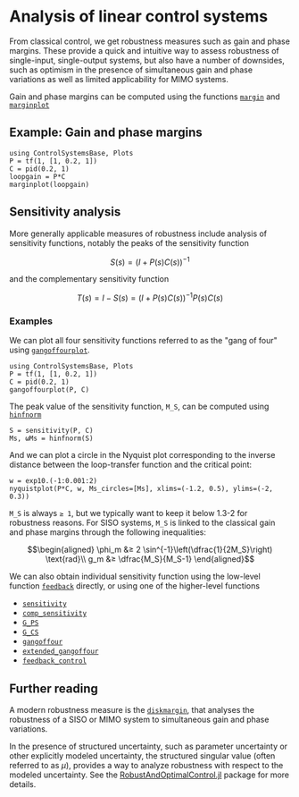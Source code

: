 # Analysis of linear control systems
From classical control, we get robustness measures such as gain and phase margins. These provide a quick and intuitive way to assess robustness of single-input, single-output systems, but also have a number of downsides, such as optimism in the presence of simultaneous gain and phase variations as well as limited applicability for MIMO systems.

Gain and phase margins can be computed using the functions [`margin`](@ref) and [`marginplot`](@ref)

## Example: Gain and phase margins
```@example
using ControlSystemsBase, Plots
P = tf(1, [1, 0.2, 1])
C = pid(0.2, 1)
loopgain = P*C
marginplot(loopgain)
```

## Sensitivity analysis
More generally applicable measures of robustness include analysis of sensitivity functions, notably the peaks of the sensitivity function
```math
S(s) = (I + P(s)C(s))^{-1}
```
and the complementary sensitivity function
```math
T(s) = I - S(s) = (I + P(s)C(s))^{-1}P(s)C(s)
```

### Examples
We can plot all four sensitivity functions referred to as the "gang of four" using [`gangoffourplot`](@ref).
```@example SENS
using ControlSystemsBase, Plots
P = tf(1, [1, 0.2, 1])
C = pid(0.2, 1)
gangoffourplot(P, C)
```

The peak value of the sensitivity function, ``M_S``, can be computed using [`hinfnorm`](@ref)
```@example SENS
S = sensitivity(P, C)
Ms, ωMs = hinfnorm(S)
```

And we can plot a circle in the Nyquist plot corresponding to the inverse distance between the loop-transfer function and the critical point:
```@example SENS
w = exp10.(-1:0.001:2)
nyquistplot(P*C, w, Ms_circles=[Ms], xlims=(-1.2, 0.5), ylims=(-2, 0.3))
```

``M_S`` is always ``≥ 1``, but we typically want to keep it below 1.3-2 for robustness reasons. For SISO systems, ``M_S`` is linked to the classical gain and phase margins through the following inequalities:
```math
\begin{aligned}
\phi_m &≥ 2 \sin^{-1}\left(\dfrac{1}{2M_S}\right) \text{rad}\\
g_m &≥ \dfrac{M_S}{M_S-1}
\end{aligned}
```

We can also obtain individual sensitivity function using the low-level function [`feedback`](@ref) directly, or using one of the higher-level functions
- [`sensitivity`](@ref)
- [`comp_sensitivity`](@ref)
- [`G_PS`](@ref)
- [`G_CS`](@ref)
- [`gangoffour`](@ref)
- [`extended_gangoffour`](@ref)
- [`feedback_control`](@ref)


## Further reading
A modern robustness measure is the [`diskmargin`](https://juliacontrol.github.io/RobustAndOptimalControl.jl/dev/#Diskmargin-example), that analyses the robustness of a SISO or MIMO system to simultaneous gain and phase variations.

In the presence of structured uncertainty, such as parameter uncertainty or other explicitly modeled uncertainty, the structured singular value (often referred to as $\mu$), provides a way to analyze robustness with respect to the modeled uncertainty. See the [RobustAndOptimalControl.jl](https://juliacontrol.github.io/RobustAndOptimalControl.jl/dev/) package for more details.